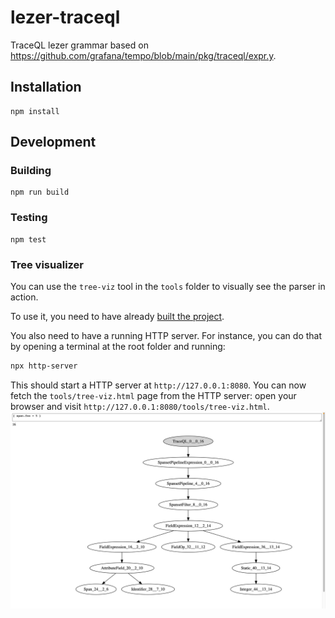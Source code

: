 # lezer-traceql

TraceQL lezer grammar based on https://github.com/grafana/tempo/blob/main/pkg/traceql/expr.y.

## Installation

```
npm install
```

## Development
### Building

```
npm run build 
```

### Testing

```
npm test
```

### Tree visualizer

You can use the `tree-viz` tool in the `tools` folder to visually see the parser in action.



To use it, you need to have already [built the project](#building).

You also need to have a running HTTP server.
For instance, you can do that by opening a terminal at the root folder and running:
```bash
npx http-server
```
This should start a HTTP server at `http://127.0.0.1:8080`. You can now fetch the `tools/tree-viz.html` page from the HTTP server: open your browser and visit `http://127.0.0.1:8080/tools/tree-viz.html`.
![alt text](docs/tree-visualizer.png)
